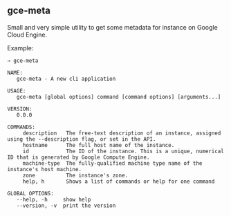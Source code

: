 ## gce-meta

Small and very simple utility to get some metadata for instance on Google Cloud Engine.

Example:

	→ gce-meta

	NAME:
	   gce-meta - A new cli application

	USAGE:
	   gce-meta [global options] command [command options] [arguments...]

	VERSION:
	   0.0.0

	COMMANDS:
	     description   The free-text description of an instance, assigned using the --description flag, or set in the API.
	     hostname      The full host name of the instance.
	     id            The ID of the instance. This is a unique, numerical ID that is generated by Google Compute Engine.
	     machine-type  The fully-qualified machine type name of the instance's host machine.
	     zone          The instance's zone.
	     help, h       Shows a list of commands or help for one command

	GLOBAL OPTIONS:
	   --help, -h     show help
	   --version, -v  print the version

